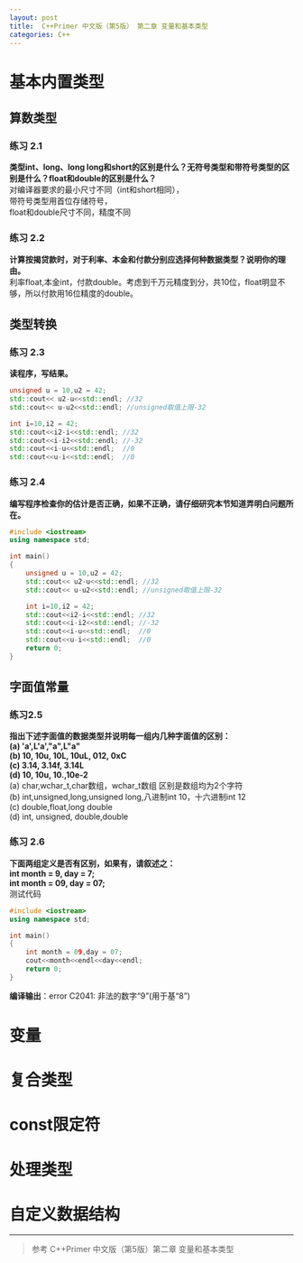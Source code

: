 ```yaml
---
layout: post
title:  C++Primer 中文版（第5版） 第二章 变量和基本类型
categories: C++
---
```


# 基本内置类型
## 算数类型
### 练习 2.1
**类型int、long、long long和short的区别是什么？无符号类型和带符号类型的区别是什么？float和double的区别是什么？**<br>
对编译器要求的最小尺寸不同（int和short相同），<br>
带符号类型用首位存储符号，<br>
float和double尺寸不同，精度不同
### 练习 2.2
**计算按揭贷款时，对于利率、本金和付款分别应选择何种数据类型？说明你的理由。**<br>
利率float,本金int，付款double。考虑到千万元精度到分，共10位，float明显不够，所以付款用16位精度的double。
## 类型转换
### 练习 2.3
**读程序，写结果。**
```c++
unsigned u = 10,u2 = 42;
std::cout<< u2-u<<std::endl; //32
std::cout<< u-u2<<std::endl; //unsigned取值上限-32

int i=10,i2 = 42;
std::cout<<i2-i<<std::endl; //32
std::cout<<i-i2<<std::endl; //-32
std::cout<<i-u<<std::endl;  //0
std::cout<<u-i<<std::endl;  //0
```
### 练习 2.4
**编写程序检查你的估计是否正确，如果不正确，请仔细研究本节知道弄明白问题所在。**<br>
```c++
#include <iostream>
using namespace std;

int main()
{
    unsigned u = 10,u2 = 42;
    std::cout<< u2-u<<std::endl; //32
    std::cout<< u-u2<<std::endl; //unsigned取值上限-32

    int i=10,i2 = 42;
    std::cout<<i2-i<<std::endl; //32
    std::cout<<i-i2<<std::endl; //-32
    std::cout<<i-u<<std::endl;  //0
    std::cout<<u-i<<std::endl;  //0
    return 0;
}
```

## 字面值常量
### 练习2.5
**指出下述字面值的数据类型并说明每一组内几种字面值的区别：**<br>
**(a) 'a',L'a',"a",L"a"**<br>
**(b) 10, 10u, 10L, 10uL, 012, 0xC**<br>
**(c) 3.14, 3.14f, 3.14L**<br>
**(d) 10, 10u, 10.,10e-2**<br>
(a) char,wchar_t,char数组，wchar_t数组 区别是数组均为2个字符<br>
(b) int,unsigned,long,unsigned long,八进制int 10，十六进制int 12<br>
(c) double,float,long double<br>
(d) int, unsigned, double,double<br>

### 练习 2.6
**下面两组定义是否有区别，如果有，请叙述之：**<br>
**int month = 9, day = 7;**<br>
**int month = 09, day = 07;**<br>
测试代码
```c++
#include <iostream>
using namespace std;

int main()
{
    int month = 09,day = 07;
    cout<<month<<endl<<day<<endl;
    return 0;
}
```
**编译输出**：error C2041: 非法的数字“9”(用于基“8”)

# 变量

# 复合类型

# const限定符

# 处理类型

# 自定义数据结构

---
> 参考 C++Primer 中文版（第5版）第二章 变量和基本类型